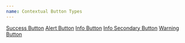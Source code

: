 ```yaml
---
name: Contextual Button Types
---
```

<a href="#" class="button success">Success Button</a>
<a href="#" class="button alert">Alert Button</a>
<a href="#" class="button info">Info Button</a>
<a href="#" class="button info secondary">Info Secondary Button</a>
<a href="#" class="button warning">Warning Button</a>
